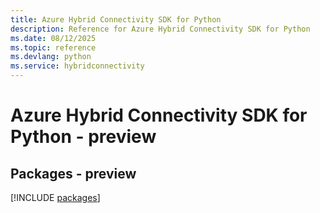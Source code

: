 ```yaml
---
title: Azure Hybrid Connectivity SDK for Python
description: Reference for Azure Hybrid Connectivity SDK for Python
ms.date: 08/12/2025
ms.topic: reference
ms.devlang: python
ms.service: hybridconnectivity
---
```

# Azure Hybrid Connectivity SDK for Python - preview
## Packages - preview
[!INCLUDE [packages](hybrid-connectivity-index.md)]